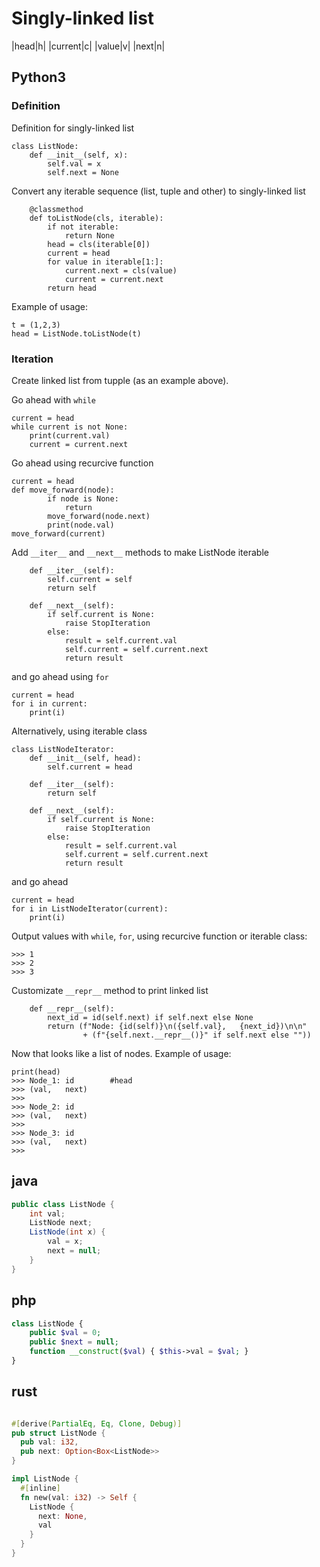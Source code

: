 # Singly-linked list
|head|h|
|current|c|
|value|v|
|next|n|


## Python3
### Definition
Definition for singly-linked list
```python3
class ListNode:
    def __init__(self, x):
        self.val = x
        self.next = None
```
Convert any iterable sequence (list, tuple and other) to singly-linked list
```python3
    @classmethod
    def toListNode(cls, iterable):
        if not iterable:
            return None
        head = cls(iterable[0])
        current = head
        for value in iterable[1:]:
            current.next = cls(value)
            current = current.next
        return head
```
Example of usage:
```python3
t = (1,2,3)
head = ListNode.toListNode(t)
```

### Iteration
Create linked list from tupple (as an example above).

Go ahead with `while`
```python3
current = head
while current is not None:
    print(current.val)
    current = current.next
```
Go ahead using recurcive function
```python3
current = head
def move_forward(node):
        if node is None:
            return
        move_forward(node.next)
        print(node.val)
move_forward(current)
```

Add `__iter__` and `__next__` methods to make ListNode iterable
```python3
    def __iter__(self):
        self.current = self
        return self

    def __next__(self):
        if self.current is None:
            raise StopIteration
        else:
            result = self.current.val
            self.current = self.current.next
            return result
```
and go ahead using `for`
```python3
current = head
for i in current:
    print(i)
```

Alternatively, using iterable class
```python3
class ListNodeIterator:
    def __init__(self, head):
        self.current = head

    def __iter__(self):
        return self

    def __next__(self):
        if self.current is None:
            raise StopIteration
        else:
            result = self.current.val
            self.current = self.current.next
            return result
```
and go ahead
```python3
current = head
for i in ListNodeIterator(current):
    print(i)
```
Output values with `while`, `for`, using recurcive function or iterable class:
```python3
>>> 1
>>> 2
>>> 3
```

Customizate `__repr__` method to print linked list
```python3
    def __repr__(self):
        next_id = id(self.next) if self.next else None
        return (f"Node: {id(self)}\n({self.val},   {next_id})\n\n"
                + (f"{self.next.__repr__()}" if self.next else ""))
```
Now that looks like a list of nodes. Example of usage:
```
print(head)
>>> Node_1: id        #head
>>> (val,   next)
>>>
>>> Node_2: id
>>> (val,   next)
>>>
>>> Node_3: id
>>> (val,   next)
>>>
```
## java
```java
public class ListNode {
    int val;
    ListNode next;
    ListNode(int x) {
        val = x;
        next = null;
    }
}
```
## php
```php
class ListNode {
    public $val = 0;
    public $next = null;
    function __construct($val) { $this->val = $val; }
}
```
## rust
```rust

#[derive(PartialEq, Eq, Clone, Debug)]
pub struct ListNode {
  pub val: i32,
  pub next: Option<Box<ListNode>>
}

impl ListNode {
  #[inline]
  fn new(val: i32) -> Self {
    ListNode {
      next: None,
      val
    }
  }
}
```
